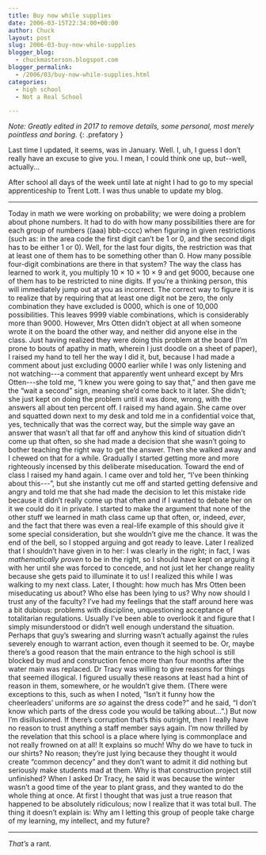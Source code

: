 ```yaml
---
title: Buy now while supplies
date: 2006-03-15T22:34:00+00:00
author: Chuck
layout: post
slug: 2006-03-buy-now-while-supplies
blogger_blog:
  - chuckmasterson.blogspot.com
blogger_permalink:
  - /2006/03/buy-now-while-supplies.html
categories:
  - high school
  - Not a Real School

---
```


*Note: Greatly edited in 2017 to remove details, some personal, most merely
pointless and boring.*
{: .prefatory }

Last time I updated, it seems, was in January. Well. I, uh, I guess I
don’t really have an excuse to give you. I mean, I could think one up,
but--well, actually...

After school all days of the week until late at night I had to go to my special
apprenticeship to Trent Lott. I was thus unable to update my blog.


* * *

Today in math we were working on probability; we were doing a problem about
phone numbers. It had to do with how many possibilities there are for each
group of numbers ((aaa) bbb-cccc) when figuring in given restrictions (such as:
in the area code the first digit can’t be 1 or 0, and the second digit
has to be either 1 or 0). Well, for the last four digits, the restriction was
that at least one of them has to be something other than 0. How many possible
four-digit combinations are there in that system? The way the class has learned
to work it, you multiply 10 × 10 × 10 × 9 and get 9000, because one of them has
to be restricted to nine digits. If you’re a thinking person, this will
immediately jump out at you as incorrect. The correct way to figure it is to
realize that by requiring that at least one digit not be zero, the only
combination they have excluded is 0000, which is one of 10,000 possibilities.
This leaves 9999 viable combinations, which is considerably more than 9000.
However, Mrs Otten didn’t object at all when someone wrote it on the
board the other way, and neither did anyone else in the class. Just having
realized they were doing this problem at the board (I’m prone to bouts of
apathy in math, wherein I just doodle on a sheet of paper), I raised my hand to
tell her the way I did it, but, because I had made a comment about just
excluding 0000 earlier while I was only listening and not watching---a
comment that apparently went unheard except by Mrs Otten---she told me,
“I knew you were going to say that,” and then gave me the
“wait a second” sign, meaning she’d come back to it later.
She didn’t; she just kept on doing the problem until it was done, wrong,
with the answers all about ten percent off. I raised my hand again. She came
over and squatted down next to my desk and told me in a confidential voice
that, yes, technically that was the correct way, but the simple way gave an
answer that wasn’t all that far off and anyhow this kind of situation
didn’t come up that often, so she had made a decision that she
wasn’t going to bother teaching the right way to get the answer. Then she
walked away and I chewed on that for a while. Gradually I started getting more
and more righteously incensed by this deliberate miseducation. Toward the end
of class I raised my hand again. I came over and told her, “I’ve
been thinking about this---”, but she instantly cut me off and
started getting defensive and angry and told me that she had made the decision
to let this mistake ride because it didn’t really come up that often and
if I wanted to debate her on it we could do it in private. I started to make
the argument that none of the other stuff we learned in math class came up that
often, or, indeed, _ever_, and the fact that there was even a real-life example
of this should give it some special consideration, but she wouldn’t give
me the chance. It was the end of the bell, so I stopped arguing and got ready
to leave. Later I realized that I shouldn’t have given in to her: I was
clearly in the right; in fact, I was _mathematically proven_ to be in the
right, so I should have kept on arguing it with her until she was forced to
concede, and not just let her change reality because she gets paid to
illuminate it to us! I realized this while I was walking to my next class.
Later, I thought: how much has Mrs Otten been miseducating us about? Who else
has been lying to us? Why now should I trust any of the faculty? I’ve had
my feelings that the staff around here was a bit dubious: problems with
discipline, unquestioning acceptance of totalitarian regulations. Usually
I’ve been able to overlook it and figure that I simply misunderstood or
didn’t well enough understand the situation. Perhaps that guy’s
swearing and slurring wasn’t actually against the rules severely enough
to warrant action, even though it seemed to be. Or, maybe there’s a good
reason that the main entrance to the high school is still blocked by mud and
construction fence more than four months after the water main was replaced. Dr
Tracy was willing to give reasons for things that seemed illogical. I figured
usually these reasons at least had a hint of reason in them, somewhere, or he
wouldn’t give them. (There were exceptions to this, such as when I noted,
“Isn’t it funny how the cheerleaders’ uniforms are _so_
against the dress code?” and he said, “I don’t know which
parts of the dress code you would be talking about…”.) But now
I’m disillusioned. If there’s corruption that’s this
outright, then I really have no reason to trust anything a staff member says
again. I’m now thrilled by the revelation that this school is a place
where lying is commonplace and not really frowned on at all! It explains so
much! Why do we have to tuck in our shirts? No reason; they’re just lying
because they thought it would create “common decency” and they
don’t want to admit it did nothing but seriously make students mad at
them. Why is that construction project still unfinished? When I asked Dr Tracy,
he said it was because the winter wasn’t a good time of the year to plant
grass, and they wanted to do the whole thing at once. At first I thought that
was just a true reason that happened to be absolutely ridiculous; now I realize
that it was total bull. The thing it doesn’t explain is: Why am I letting
this group of people take charge of my learning, my intellect, and my future?

* * *

_That’s_ a rant.
